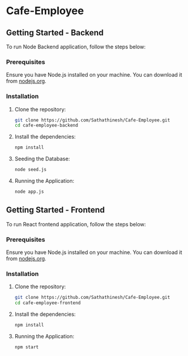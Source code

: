 # Cafe-Employee

## Getting Started - Backend 

To run Node Backend application, follow the steps below:

### Prerequisites

Ensure you have Node.js installed on your machine. You can download it from [nodejs.org](https://nodejs.org/).

### Installation

1. Clone the repository:
   ```bash
   git clone https://github.com/Sathathinesh/Cafe-Employee.git
   cd cafe-employee-backend

2. Install the dependencies:
   ```bash
   npm install

3. Seeding the Database:
    ```bash
    node seed.js

4. Running the Application:
    ```bash
    node app.js


## Getting Started - Frontend

To run React frontend application, follow the steps below:

### Prerequisites

Ensure you have Node.js installed on your machine. You can download it from [nodejs.org](https://nodejs.org/).

### Installation

1. Clone the repository:
   ```bash
   git clone https://github.com/Sathathinesh/Cafe-Employee.git
   cd cafe-employee-frontend

2. Install the dependencies:
   ```bash
   npm install

3. Running the Application:
    ```bash
    npm start



